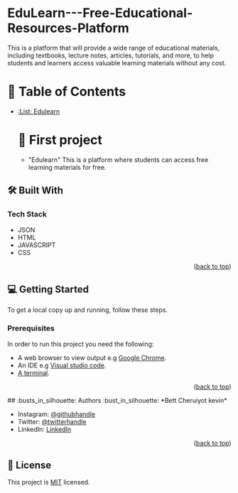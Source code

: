 # EduLearn---Free-Educational-Resources-Platform
This is a platform that will provide a wide range of educational materials, including textbooks, lecture notes, articles, tutorials, and more, to help students and learners access valuable learning materials without any cost.
<a name="readme-top"></a>
# :green_book: Table of Contents
- [:List: Edulearn](#-Awesome-a-nameabout-projecta)
   # :book: First project <a name="about-project"></a>
  - "Edulearn"  This is a platform where students can access free learning materials for free.

## :hammer_and_wrench: Built With <a name="built-with"></a>
### Tech Stack <a name="tech-stack"></a>
- JSON
- HTML
- JAVASCRIPT
- CSS
<p align="right">(<a href="#readme-top">back to top</a>)</p>

## :computer: Getting Started <a name="getting-started"></a>
To get a local copy up and running, follow these steps.
### Prerequisites
In order to run this project you need the following:
- A web browser to view output e.g [Google Chrome](https://www.google.com/chrome/).
- An IDE e.g [Visual studio code](https://code.visualstudio.com/).
- [A terminal](https://code.visualstudio.com/docs/terminal/basics).


<p align="right">(<a href="#readme-top">back to top</a>)</p>
## :busts_in_silhouette: Authors <a name="authors"></a>
:bust_in_silhouette: *Bett Cheruiyot kevin*

- Instagram: [@githubhandle](https://www.instagram.com/)
- Twitter: [@twitterhandle](https://twitter.com/kevoo965)
- LinkedIn: [LinkedIn](https://www.linkedin.com/in/kevin-bett-693154267/)

<p align="right">(<a href="#readme-top">back to top</a>)</p>

## :memo: License <a name="license"></a>
This project is [MIT](./LICENSE.md) licensed.